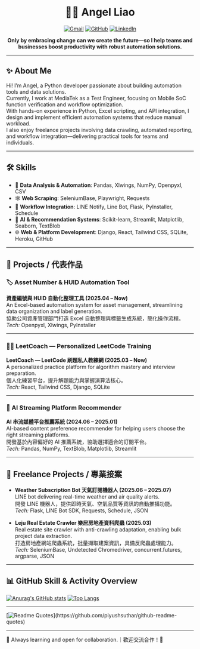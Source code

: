 <div align="center">

# 👩‍💻 Angel Liao

[![Gmail](https://img.shields.io/badge/email-lxx.career@gmail.com-red?style=flat-square&logo=gmail)](mailto:lxx.career@gmail.com)
[![GitHub](https://img.shields.io/badge/GitHub-@liaoxiaoxuan-181717?style=flat-square&logo=github)](https://github.com/liaoxiaoxuan)
[![LinkedIn](https://img.shields.io/badge/LinkedIn-Angel%20Liao-blue?style=flat-square&logo=linkedin)](www.linkedin.com/in/angelliaolxx)  
<!-- 上方可加入更多 badge，如 blog、portfolio 等 -->

**Only by embracing change can we create the future—so I help teams and businesses boost productivity with robust automation solutions.**

</div>

---

## ✨ About Me

Hi! I’m Angel, a Python developer passionate about building automation tools and data solutions.  
Currently, I work at MediaTek as a Test Engineer, focusing on Mobile SoC function verification and workflow optimization.  
With hands-on experience in Python, Excel scripting, and API integration, I design and implement efficient automation systems that reduce manual workload.  
I also enjoy freelance projects involving data crawling, automated reporting, and workflow integration—delivering practical tools for teams and individuals.

---

## 🛠️ Skills

- 🐼 **Data Analysis & Automation**: Pandas, Xlwings, NumPy, Openpyxl, CSV
- 🕸️ **Web Scraping**: SeleniumBase, Playwright, Requests
- 🔗 **Workflow Integration**: LINE Notify, Line Bot, Flask, PyInstaller, Schedule
- 🤖 **AI & Recommendation Systems**: Scikit-learn, Streamlit, Matplotlib, Seaborn, TextBlob
- 🌐 **Web & Platform Development**: Django, React, Tailwind CSS, SQLite, Heroku, GitHub

---

## 🚀 Projects / 代表作品

### 🏷️ Asset Number & HUID Automation Tool  
**資產編號與 HUID 自動化整理工具 (2025.04 – Now)**  
An Excel-based automation system for asset management, streamlining data organization and label generation.  
協助公司資產管理部門打造 Excel 自動整理與標籤生成系統，簡化操作流程。  
*Tech:* Openpyxl, Xlwings, PyInstaller

---

### 👨‍💻 LeetCoach — Personalized LeetCode Training  
**LeetCoach — LeetCode 刷題私人教練網 (2025.03 – Now)**  
A personalized practice platform for algorithm mastery and interview preparation.  
個人化練習平台，提升解題能力與掌握演算法核心。  
*Tech:* React, Tailwind CSS, Django, SQLite

---

### 🤖 AI Streaming Platform Recommender  
**AI 串流媒體平台推薦系統 (2024.06 – 2025.01)**  
AI-based content preference recommender for helping users choose the right streaming platforms.  
開發基於內容偏好的 AI 推薦系統，協助選擇適合的訂閱平台。  
*Tech:* Pandas, NumPy, TextBlob, Matplotlib, Streamlit

---

## 💼 Freelance Projects / 專業接案

- **Weather Subscription Bot 天氣訂閱機器人 (2025.06 – 2025.07)**  
  LINE bot delivering real-time weather and air quality alerts.  
  開發 LINE 機器人，提供即時天氣、空氣品質等資訊的自動推播功能。  
  *Tech:* Flask, LINE Bot SDK, Requests, Schedule, JSON

- **Leju Real Estate Crawler 樂居房地產資料爬蟲 (2025.03)**  
  Real estate site crawler with anti-crawling adaptation, enabling bulk project data extraction.  
  打造房地產網站爬蟲系統，批量擷取建案資訊，具備反爬蟲處理能力。  
  *Tech:* SeleniumBase, Undetected Chromedriver, concurrent.futures, argparse, JSON

---

## 📊 GitHub Skill & Activity Overview

[![Anurag's GitHub stats](https://github-readme-stats.vercel.app/api?username=liaoxiaoxuan&show_icons=true&layout=compact&hide=issues&line_height=24)](https://github.com/liaoxiaoxuan/github-readme-stats)
[![Top Langs](https://github-readme-stats.vercel.app/api/top-langs/?username=liaoxiaoxuan&layout=compact)](https://github.com/liaoxiaoxuan/github-readme-stats)

---

[![Readme Quotes](https://quotes-github-readme.vercel.app/api?theme=dark&quote=Transforming%20ideas%20into%20code%2C%20building%20tomorrow%20one%20commit%20at%20a%20time.)](https://github.com/piyushsuthar/github-readme-quotes)

---

🌱 Always learning and open for collaboration.｜歡迎交流合作！🚀


<!-- Optionally add LinkedIn, Blog, or other contact links here -->
